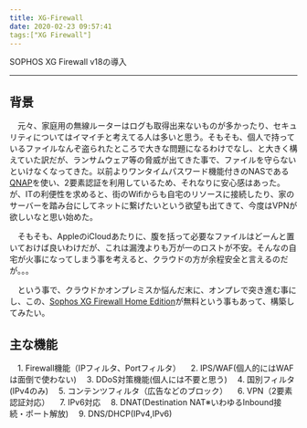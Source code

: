 ```yaml
---
title: XG-Firewall
date: 2020-02-23 09:57:41
tags:["XG Firewall"]
---
```


SOPHOS XG Firewall v18の導入

---

## 背景

　元々、家庭用の無線ルーターはログも取得出来ないものが多かったり、セキュリティについてはイマイチと考えてる人は多いと思う。そもそも、個人で持っているファイルなんぞ盗られたところで大きな問題になるわけでなし、と大きく構えていた訳だが、ランサムウェア等の脅威が出てきた事で、ファイルを守らないといけなくなってきた。以前よりワンタイムパスワード機能付きのNASである[QNAP](https://www.qnap.com/ja-jp/)を使い、2要素認証を利用しているため、それなりに安心感はあった。が、ITの利便性を求めると、街のWifiからも自宅のリソースに接続したり、家のサーバーを踏み台にしてネットに繋げたいという欲望も出てきて、今度はVPNが欲しいなと思い始めた。

　そもそも、AppleのiCloudあたりに、腹を括って必要なファイルはどーんと置いておけば良いわけだが、これは漏洩よりも万が一のロストが不安。そんなの自宅が火事になってしまう事を考えると、クラウドの方が余程安全と言えるのだが。。。

　という事で、クラウドかオンプレミスか悩んだ末に、オンプレで突き進む事にし、この、[Sophos XG Firewall Home Edition](https://www.sophos.com/ja-jp/products/free-tools.aspx)が無料という事もあって、構築してみたい。

## 主な機能

 　1. Firewall機能（IPフィルタ、Portフィルタ）
  　2. IPS/WAF(個人的にはWAFは面倒で使わない)
  　3. DDoS対策機能(個人には不要と思う)
  　4. 国別フィルタ(IPv4のみ)
  　5. コンテンツフィルタ（広告などのブロック）
  　6. VPN（2要素認証対応）
  　7. IPv6対応
  　8. DNAT(Destination NAT※いわゆるInbound接続・ポート解放)
  　9. DNS/DHCP(IPv4,IPv6)

